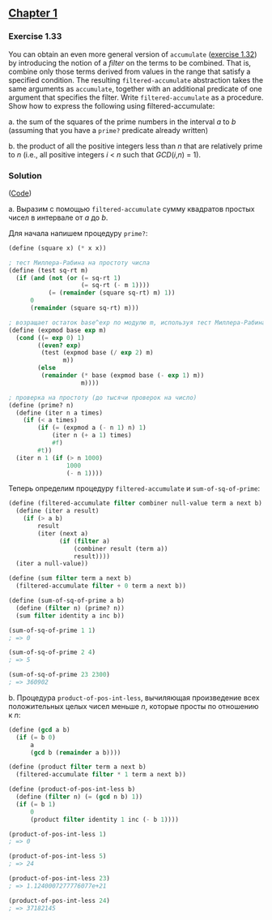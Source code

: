 ## [Chapter 1](../index.md#1-Building-Abstractions-with-Procedures)

### Exercise 1.33

You can obtain an even more general version of `accumulate` ([exercise 1.32](./Exercise%201.32.md)) by introducing the notion of a _filter_ on the terms to be combined. That is, combine only those terms derived from values in the range that satisfy a specified condition. The resulting `filtered-accumulate` abstraction takes the same arguments as `accumulate`, together with an additional predicate of one argument that specifies the filter. Write `filtered-accumulate` as a procedure. Show how to express the following using filtered-accumulate:

a. the sum of the squares of the prime numbers in the interval _a_ to _b_ (assuming that you have a `prime?` predicate already written)

b. the product of all the positive integers less than _n_ that are relatively prime to _n_ (i.e., all positive integers _i_ < _n_ such that _GCD_(_i_,_n_) = 1).

### Solution

([Code](../../src/Chapter%201/Exercise%201.33.scm))

a. Выразим с помощью `filtered-accumulate` сумму квадратов простых чисел в интервале от _a_ до _b_.

Для начала напишем процедуру `prime?`:

```scheme
(define (square x) (* x x))

; тест Миллера-Рабина на простоту числа
(define (test sq-rt m)
  (if (and (not (or (= sq-rt 1)
                    (= sq-rt (- m 1))))
           (= (remainder (square sq-rt) m) 1))
      0
      (remainder (square sq-rt) m)))

; возращает остаток base^exp по модулю m, используя тест Миллера-Рабина
(define (expmod base exp m)
  (cond ((= exp 0) 1)
        ((even? exp)
         (test (expmod base (/ exp 2) m)
               m))
        (else
         (remainder (* base (expmod base (- exp 1) m))
                    m))))

; проверка на простоту (до тысячи проверок на число)
(define (prime? n)
  (define (iter n a times)
    (if (< a times)
        (if (= (expmod a (- n 1) n) 1)
            (iter n (+ a 1) times)
            #f)
        #t))
  (iter n 1 (if (> n 1000)
                1000
                (- n 1))))
```

Теперь определим процедуру `filtered-accumulate` и `sum-of-sq-of-prime`:

```scheme
(define (filtered-accumulate filter combiner null-value term a next b)
  (define (iter a result)
    (if (> a b)
        result
        (iter (next a)
              (if (filter a)
                  (combiner result (term a))
                  result))))
  (iter a null-value))

(define (sum filter term a next b)
  (filtered-accumulate filter + 0 term a next b))

(define (sum-of-sq-of-prime a b)
  (define (filter n) (prime? n))
  (sum filter identity a inc b))

(sum-of-sq-of-prime 1 1)
; => 0

(sum-of-sq-of-prime 2 4)
; => 5

(sum-of-sq-of-prime 23 2300)
; => 360902
```

b. Процедура `product-of-pos-int-less`, вычиляющая произведение всех положительных целых чисел меньше _n_, которые просты по отношению к _n_:

```scheme
(define (gcd a b)
  (if (= b 0)
      a
      (gcd b (remainder a b))))

(define (product filter term a next b)
  (filtered-accumulate filter * 1 term a next b))

(define (product-of-pos-int-less b)
  (define (filter n) (= (gcd n b) 1))
  (if (= b 1)
      0
      (product filter identity 1 inc (- b 1))))

(product-of-pos-int-less 1)
; => 0

(product-of-pos-int-less 5)
; => 24

(product-of-pos-int-less 23)
; => 1.1240007277776077e+21

(product-of-pos-int-less 24)
; => 37182145
```

